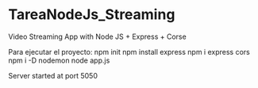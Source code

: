 # TareaNodeJs_Streaming
Video Streaming App with Node JS + Express + Corse

Para ejecutar el proyecto:
npm init
npm install express
npm i express cors 
npm i -D nodemon
node app.js

Server started at port 5050
